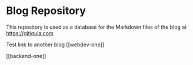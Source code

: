 # Blog Repository

This repository is used as a database for the Markdown files of the blog at https://gjtiquia.com 

Test link to another blog
[[webdev-one]]

[[backend-one]]
